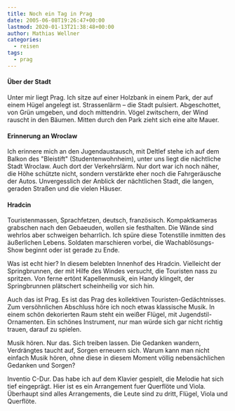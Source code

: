 ```yaml
---
title: Noch ein Tag in Prag
date: 2005-06-08T19:26:47+00:00
lastmod: 2020-01-13T21:38:48+00:00
author: Mathias Wellner
categories:
  - reisen
tags:
  - prag
---
```

#### Über der Stadt

Unter mir liegt Prag. Ich sitze auf einer Holzbank in einem Park, der auf einem Hügel angelegt ist. Strassenlärm &#8211; die Stadt pulsiert. Abgeschottet, von Grün umgeben, und doch mittendrin. Vögel zwitschern, der Wind rauscht in den Bäumen. Mitten durch den Park zieht sich eine alte Mauer.
  
#### Erinnerung an Wroclaw

Ich erinnere mich an den Jugendaustausch, mit Deltlef stehe ich auf dem Balkon des "Bleistift" (Studentenwohnheim), unter uns liegt die nächtliche Stadt Wroclaw. Auch dort der Verkehrslärm. Nur dort war ich noch näher, die Höhe schützte nicht, sondern verstärkte eher noch die Fahrgeräusche der Autos. Unvergesslich der Anblick der nächtlichen Stadt, die langen, geraden Straßen und die vielen Häuser.

#### Hradcin

Touristenmassen, Sprachfetzen, deutsch, französisch. Kompaktkameras grabschen nach den Gebaeuden, wollen sie festhalten. Die Wände sind wehrlos aber schweigen beharrlich. Ich spüre diese Totenstille inmitten des äußerlichen Lebens. Soldaten marschieren vorbei, die Wachablösungs-Show beginnt oder ist gerade zu Ende. 

Was ist echt hier? In diesem belebten Innenhof des Hradcin. Vielleicht der Springbrunnen, der mit Hilfe des Windes versucht, die Touristen nass zu spritzen. Von ferne ertönt Kapellenmusik, ein Handy klingelt, der Springbrunnen plätschert scheinheilig vor sich hin.

Auch das ist Prag. Es ist das Prag des kollektiven Touristen-Gedächtnisses. Zum versöhnlichen Abschluss höre ich noch etwas klassische Musik. In einem schön dekorierten Raum steht ein weißer Flügel, mit Jugendstil-Ornamenten. Ein schönes Instrument, nur man würde sich gar nicht richtig trauen, darauf zu spielen. 

Musik hören. Nur das. Sich treiben lassen. Die Gedanken wandern, Verdrängtes taucht auf, Sorgen erneuern sich. Warum kann man nicht einfach Musik hören, ohne diese in diesem Moment völlig nebensächlichen Gedanken und Sorgen? 

Inventio C-Dur. Das habe ich auf dem Klavier gespielt, die Melodie hat sich tief eingeprägt. Hier ist es ein Arrangement fuer Querflöte und Viola. Überhaupt sind alles Arrangements, die Leute sind zu dritt, Flügel, Viola und Querflöte.
